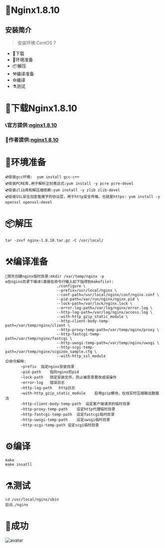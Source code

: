 # 🌳Nginx1.8.10
## 安装简介
> 安装环境:CentOS 7
- 🚬下载
- 🥩环境准备
- 📦解压
- ⚒编译准备
- ⚙编译
- ⚗测试
# 🚬下载Nginx1.8.10
 ###  📞官方提供:[nginx1.8.10](http://nginx.org/en/download.html)
 ###  🤝作者提供:[nginx1.8.10](https://shushun.oss-cn-shenzhen.aliyuncs.com/software/nginx-1.18.0.tar.gz)
# 🥩环境准备   
    💿安装gcc环境:  yum install gcc-c++
    💿安装PCRE库,用于解析正则表达式:yum install -y pcre pcre-devel
    💿安装zlib库和解压缩依赖:yum install -y zlib zlib-devel
    💿安装SSL安全加密套接字的协议层，用于http安全传输，也就是https: yum install -y openssl openssl-devel
# 📦解压
    tar -zxvf nginx-1.8.10.tar.gz -C /usr/local/
# ⚒编译准备
    📁首先创建nginx临时目录:mkdir /var/temp/nginx -p
    ⚙在nginx目录下编译(直接在命令行输入如下指得到makefile):
                           ./configure \
                           --prefix=/usr/local/nginx \
                           --conf-path=/usr/local/nginx/conf/nginx.conf \
                           --pid-path=/var/run/nginx/nginx.pid \
                           --lock-path=/var/lock/nginx.lock \
                           --error-log-path=/var/log/nginx/error.log \
                           --http-log-path=/var/log/nginx/access.log \
                           --with-http_gzip_static_module \
                           --http-client-body-temp-path=/var/temp/nginx/client \
                           --http-proxy-temp-path=/var/temp/nginx/proxy \
                           --http-fastcgi-temp-path=/var/temp/nginx/fastcgi \
                           --http-uwsgi-temp-path=/var/temp/nginx/uwsgi \
                           --http-scgi-temp-path=/var/temp/nginx/scgizoo_sample.cfg \
                           --with-http_ssl_module
    😊命令解释:
           –prefix	指定nginx安装目录
           –pid-path	指向nginx的pid
           –lock-path	锁定安装文件，防止被恶意篡改或误操作
           –error-log	错误日志
           –http-log-path	http日志
           –with-http_gzip_static_module	启用gzip模块，在线实时压缩输出数据流
           –http-client-body-temp-path	设定客户端请求的临时目录
           –http-proxy-temp-path	设定http代理临时目录
           –http-fastcgi-temp-path	设定fastcgi临时目录
           –http-uwsgi-temp-path	设定uwsgi临时目录
           –http-scgi-temp-path	设定scgi临时目录
# ⚙编译
    make
    make insatll
# ⚗测试
    cd /usr/local/nginx/sbin
    启动./nginx 
# 🌈成功
   ![avatar](https://shushun.oss-cn-shenzhen.aliyuncs.com/QQ%E6%88%AA%E5%9B%BE20200811122920.png)
        
